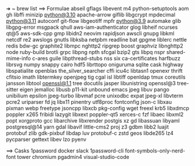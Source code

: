 ➜  ~ brew list
==> Formulae
abseil                  gflags                  libevent                m4                      python-setuptools
aom                     gh                      libffi                  minizip                 python@3.10
apache-arrow            giflib                  libgcrypt               mpdecimal               python@3.11
autoconf                git-flow                libgeotiff              mpfr                    python@3.9
automake                glib                    libgpg-error            msgpack                 qhull
aws-iam-authenticator   glog                    libheif                 ncurses                 qt@5
aws-sdk-cpp             gmp                     libidn2                 neovim                  rapidjson
awscli                  gnupg                   libkml                  netcdf                  re2
awslogs                 gnutls                  libksba                 netpbm                  readline
bat                     gpgme                   liblerc                 nettle                  redis
bdw-gc                  graphite2               libmpc                  nghttp2                 ripgrep
boost                   graphviz                libnghttp2              node                    ruby-build
brotli                  grpc                    libpng                  npth                    sfcgal
bzip2                   gts                     libpq                   nspr                    shared-mime-info
c-ares                  guile                   libpthread-stubs        nss                     six
ca-certificates         harfbuzz                librsvg                 numpy                   snappy
cairo                   hdf5                    librttopo               oniguruma               sqlite
cask                    highway                 libspatialite           openblas                the_silver_searcher
cffi                    icu4c                   libtasn1                openexr                 thrift
cfitsio                 imath                   libtermkey              openjpeg                tig
cgal                    isl                     libtiff                 openldap                tmux
coreutils               jansson                 libtool                 openssl@1.1             tree
docutils                jasper                  libunistring            openssl@3               tree-sitter
eigen                   jemalloc                libusb                  p11-kit                 unbound
emacs                   jpeg                    libuv                   pango                   unibilium
epsilon                 jpeg-turbo              libvmaf                 pcre                    unixodbc
expat                   jpeg-xl                 libvterm                pcre2                   uriparser
fd                      jq                      libx11                  pinentry                utf8proc
fontconfig              json-c                  libxau                  pixman                  webp
freetype                jsoncpp                 libxcb                  pkg-config              wget
freexl                  krb5                    libxdmcp                poppler                 x265
fribidi                 lazygit                 libxext                 poppler-qt5             xerces-c
fzf                     libaec                  libxml2                 popt                    xorgproto
gcc                     libarchive              libxrender              postgis                 xz
gd                      libassuan               libyaml                 postgresql@14           yarn
gdal                    libavif                 little-cms2             proj                    z3
gdbm                    libb2                   luajit                  protobuf                zlib
gdk-pixbuf              libdap                  luv                     protobuf-c              zstd
geos                    libde265                lz4                     pycparser
gettext                 libev                   lzo                     pyenv

==> Casks
1password                       docker                          slack
1password-cli                   font-symbols-only-nerd-font     tower
chromium                        pgadmin4                        visual-studio-code
